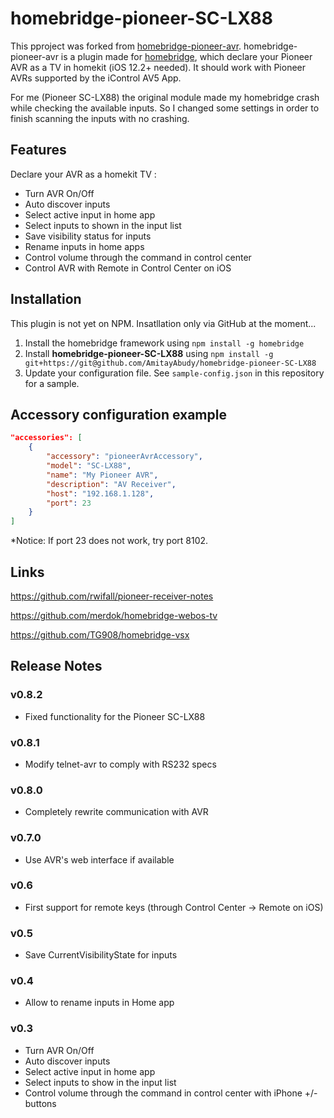 # homebridge-pioneer-SC-LX88
This pproject was forked from [homebridge-pioneer-avr](https://github.com/kazcangi/homebridge-pioneer-avr).
homebridge-pioneer-avr is a plugin made for [homebridge](https://github.com/nfarina/homebridge),
which declare your Pioneer AVR as a TV in homekit (iOS 12.2+ needed).
It should work with Pioneer AVRs supported by the iControl AV5 App.

For me (Pioneer SC-LX88) the original module made my homebridge crash while checking the available inputs.
So I changed some settings in order to finish scanning the inputs with no crashing.

## Features

Declare your AVR as a homekit TV :
* Turn AVR On/Off
* Auto discover inputs
* Select active input in home app
* Select inputs to shown in the input list
* Save visibility status for inputs
* Rename inputs in home apps
* Control volume through the command in control center
* Control AVR with Remote in Control Center on iOS

## Installation

This plugin is not yet on NPM. Insatllation only via GitHub at the moment...

1. Install the homebridge framework using `npm install -g homebridge`
2. Install **homebridge-pioneer-SC-LX88** using `npm install -g git+https://git@github.com/AmitayAbudy/homebridge-pioneer-SC-LX88`
3. Update your configuration file. See `sample-config.json` in this repository for a sample.

## Accessory configuration example

```json
"accessories": [
	{
        "accessory": "pioneerAvrAccessory",
        "model": "SC-LX88",
        "name": "My Pioneer AVR",
        "description": "AV Receiver",
        "host": "192.168.1.128",
        "port": 23
	}
]
```

*Notice: If port 23 does not work, try port 8102.

## Links

https://github.com/rwifall/pioneer-receiver-notes

https://github.com/merdok/homebridge-webos-tv

https://github.com/TG908/homebridge-vsx

## Release Notes

### v0.8.2
* Fixed functionality for the Pioneer SC-LX88

### v0.8.1

* Modify telnet-avr to comply with RS232 specs

### v0.8.0

* Completely rewrite communication with AVR

### v0.7.0

* Use AVR's web interface if available

### v0.6

* First support for remote keys (through Control Center -> Remote on iOS)

### v0.5

* Save CurrentVisibilityState for inputs

### v0.4

* Allow to rename inputs in Home app

### v0.3

* Turn AVR On/Off
* Auto discover inputs
* Select active input in home app
* Select inputs to show in the input list
* Control volume through the command in control center with iPhone +/- buttons
